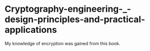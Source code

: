 # Cryptography-engineering-_-design-principles-and-practical-applications
My knowledge of encryption was gained from this book.

